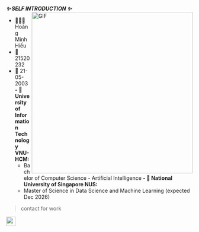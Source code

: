 
**_✨ SELF INTRODUCTION ✨_**
<img align="right" width="435px" alt="GIF" src="https://i.pinimg.com/originals/f6/9b/9a/f69b9aa3e004ddbb4664934b12c8d6a6.gif" />
- 👨🏻‍🎓 Hoàng Minh Hiếu
- 🔖 21520232
- 📅 21-05-2003 
**- 🏫 University of Information Technology VNU-HCM:**
  - Bachelor of Computer Science - Artificial Intelligence
**- 🏫 National University of Singapore NUS:**
  - Master of Science in Data Science and Machine Learning (expected Dec 2026)
> contact for work
<a href="hieuhm2153@gmail.com">
  <img align="left" alt="gmail" width="25px" src="https://img.icons8.com/color/240/000000/gmail-new.png" />
</a>

